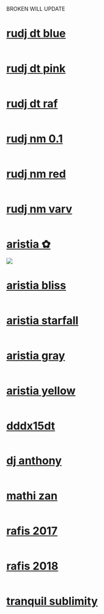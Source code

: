 BROKEN WILL UPDATE
# [rudj dt blue]()
![]()

# [rudj dt pink]()
![]()

# [rudj dt raf]()
![]()

# [rudj nm 0.1]()
![]()

# [rudj nm red]()
![]()

# [rudj nm varv]()
![]()

# [aristia ✿](https://rudj.s-ul.eu/SMQxGWqQ)
![](https://cdn.discordapp.com/attachments/830112595854884925/979755482862456882/screenshot361.jpg)

# [aristia bliss]()
![]()

# [aristia starfall]()
![]()

# [aristia gray]()
![]()

# [aristia yellow]()
![]()

# [dddx15dt]()
![]()

# [dj anthony]()
![]()

# [mathi zan]()
![]()

# [rafis 2017]()
![]()

# [rafis 2018]()
![]()

# [tranquil sublimity]()
![]()
